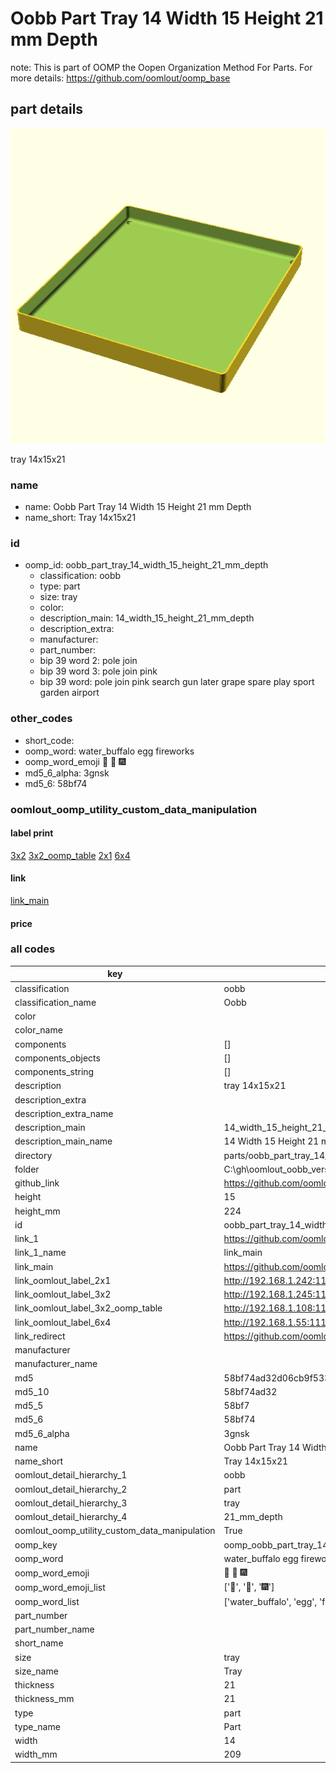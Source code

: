 # Oobb Part Tray 14 Width 15 Height 21 mm Depth  

note: This is part of OOMP the Oopen Organization Method For Parts. For more details: https://github.com/oomlout/oomp_base

##  part details
  

[![](3dpr.png)](3dpr.png)

tray 14x15x21



### name
* name: Oobb Part Tray 14 Width 15 Height 21 mm Depth
* name_short: Tray 14x15x21 
### id
* oomp_id: oobb_part_tray_14_width_15_height_21_mm_depth
  * classification: oobb
  * type: part
  * size: tray
  * color: 
  * description_main: 14_width_15_height_21_mm_depth
  * description_extra: 
  * manufacturer: 
  * part_number: 
  * bip 39 word 2: pole join
  * bip 39 word 3: pole join pink
  * bip 39 word: pole join pink search gun later grape spare play sport garden airport

### other_codes
* short_code: 
* oomp_word: water_buffalo egg fireworks
* oomp_word_emoji :water_buffalo: :egg: :fireworks:
* md5_6_alpha: 3gnsk
* md5_6: 58bf74






### oomlout_oomp_utility_custom_data_manipulation
#### label print
[3x2](http://192.168.1.245:1112/?label=oomp%203gnsk)
[3x2_oomp_table](http://192.168.1.108:1112/?label=oomp%203gnsk)
[2x1](http://192.168.1.242:1112/?label=oomp%203gnsk)
[6x4](http://192.168.1.55:1112/?label=oomp%203gnsk)    

#### link

[link_main](https://github.com/oomlout/oomlout_oobb_version_4_generated_parts/tree/main/navigation_oomp/oobb/part/tray/14_width_15_height_21_mm_depth/part)                              

#### price







### all codes 
| key | value |  
| --- | --- |  
| classification | oobb |  
| classification_name | Oobb |  
| color |  |  
| color_name |  |  
| components | [] |  
| components_objects | [] |  
| components_string | [] |  
| description | tray 14x15x21 |  
| description_extra |  |  
| description_extra_name |  |  
| description_main | 14_width_15_height_21_mm_depth |  
| description_main_name | 14 Width 15 Height 21 mm Depth |  
| directory | parts/oobb_part_tray_14_width_15_height_21_mm_depth |  
| folder | C:\gh\oomlout_oobb_version_4_generated_parts\parts\oobb_part_tray_14_width_15_height_21_mm_depth |  
| github_link | https://github.com/oomlout/oomlout_oomp_part_src/tree/main/parts/oobb_part_tray_14_width_15_height_21_mm_depth |  
| height | 15 |  
| height_mm | 224 |  
| id | oobb_part_tray_14_width_15_height_21_mm_depth |  
| link_1 | https://github.com/oomlout/oomlout_oobb_version_4_generated_parts/tree/main/navigation_oomp/oobb/part/tray/14_width_15_height_21_mm_depth/part |  
| link_1_name | link_main |  
| link_main | https://github.com/oomlout/oomlout_oobb_version_4_generated_parts/tree/main/navigation_oomp/oobb/part/tray/14_width_15_height_21_mm_depth/part |  
| link_oomlout_label_2x1 | http://192.168.1.242:1112/?label=oomp%203gnsk |  
| link_oomlout_label_3x2 | http://192.168.1.245:1112/?label=oomp%203gnsk |  
| link_oomlout_label_3x2_oomp_table | http://192.168.1.108:1112/?label=oomp%203gnsk |  
| link_oomlout_label_6x4 | http://192.168.1.55:1112/?label=oomp%203gnsk |  
| link_redirect | https://github.com/oomlout/oomlout_oobb_version_4_generated_parts/tree/main/parts/oobb_tray_14_15_21 |  
| manufacturer |  |  
| manufacturer_name |  |  
| md5 | 58bf74ad32d06cb9f533fc214a1e0d3c |  
| md5_10 | 58bf74ad32 |  
| md5_5 | 58bf7 |  
| md5_6 | 58bf74 |  
| md5_6_alpha | 3gnsk |  
| name | Oobb Part Tray 14 Width 15 Height 21 mm Depth |  
| name_short | Tray 14x15x21  |  
| oomlout_detail_hierarchy_1 | oobb |  
| oomlout_detail_hierarchy_2 | part |  
| oomlout_detail_hierarchy_3 | tray |  
| oomlout_detail_hierarchy_4 | 21_mm_depth |  
| oomlout_oomp_utility_custom_data_manipulation | True |  
| oomp_key | oomp_oobb_part_tray_14_width_15_height_21_mm_depth |  
| oomp_word | water_buffalo egg fireworks |  
| oomp_word_emoji | :water_buffalo: :egg: :fireworks: |  
| oomp_word_emoji_list | [':water_buffalo:', ':egg:', ':fireworks:'] |  
| oomp_word_list | ['water_buffalo', 'egg', 'fireworks'] |  
| part_number |  |  
| part_number_name |  |  
| short_name |  |  
| size | tray |  
| size_name | Tray |  
| thickness | 21 |  
| thickness_mm | 21 |  
| type | part |  
| type_name | Part |  
| width | 14 |  
| width_mm | 209 |  
